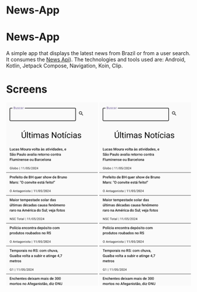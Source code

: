 # News-App
# News-App

A simple app that displays the latest news from Brazil or from a user search.
It consumes the [News Api](https://newsapi.org/)).
The technologies and tools used are: Android, Kotlin, Jetpack Compose, Navigation, Koin, Clip.

# Screens

<img src="./screenshots/screen1.jpg" alt="screen1" width="250" height="500"/>

<img src="./screenshots/screen1.jpg" alt="screen2" width="250" height="500"/>

